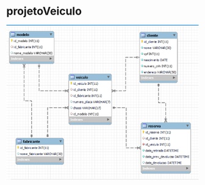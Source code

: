 # projetoVeiculo

![alt text](https://github.com/GabrielSouza-git/projetoVeiculo/blob/main/imagem/modelagem.png)
